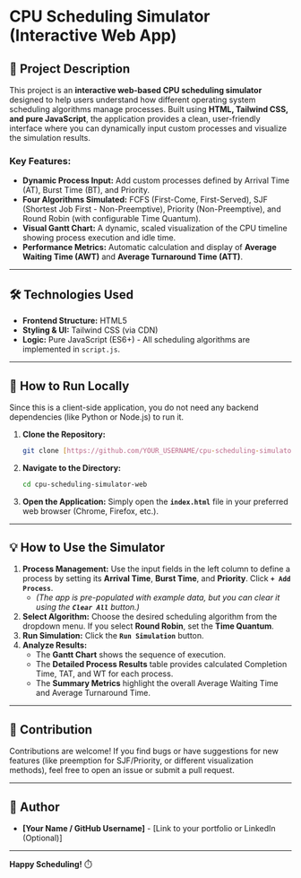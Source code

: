 # CPU Scheduling Simulator (Interactive Web App)

## 🌟 Project Description

This project is an **interactive web-based CPU scheduling simulator** designed to help users understand how different operating system scheduling algorithms manage processes. Built using **HTML, Tailwind CSS, and pure JavaScript**, the application provides a clean, user-friendly interface where you can dynamically input custom processes and visualize the simulation results.

### Key Features:
* **Dynamic Process Input:** Add custom processes defined by Arrival Time (AT), Burst Time (BT), and Priority.
* **Four Algorithms Simulated:** FCFS (First-Come, First-Served), SJF (Shortest Job First - Non-Preemptive), Priority (Non-Preemptive), and Round Robin (with configurable Time Quantum).
* **Visual Gantt Chart:** A dynamic, scaled visualization of the CPU timeline showing process execution and idle time.
* **Performance Metrics:** Automatic calculation and display of **Average Waiting Time (AWT)** and **Average Turnaround Time (ATT)**.

---

## 🛠️ Technologies Used

* **Frontend Structure:** HTML5
* **Styling & UI:** Tailwind CSS (via CDN)
* **Logic:** Pure JavaScript (ES6+) - All scheduling algorithms are implemented in `script.js`.

---

## 🚀 How to Run Locally

Since this is a client-side application, you do not need any backend dependencies (like Python or Node.js) to run it.

1.  **Clone the Repository:**
    ```bash
    git clone [https://github.com/YOUR_USERNAME/cpu-scheduling-simulator-web.git](https://github.com/YOUR_USERNAME/cpu-scheduling-simulator-web.git)
    ```

2.  **Navigate to the Directory:**
    ```bash
    cd cpu-scheduling-simulator-web
    ```

3.  **Open the Application:**
    Simply open the **`index.html`** file in your preferred web browser (Chrome, Firefox, etc.).

---

## 💡 How to Use the Simulator

1.  **Process Management:** Use the input fields in the left column to define a process by setting its **Arrival Time**, **Burst Time**, and **Priority**. Click **`+ Add Process`**.
    * *(The app is pre-populated with example data, but you can clear it using the **`Clear All`** button.)*
2.  **Select Algorithm:** Choose the desired scheduling algorithm from the dropdown menu. If you select **Round Robin**, set the **Time Quantum**.
3.  **Run Simulation:** Click the **`Run Simulation`** button.
4.  **Analyze Results:**
    * The **Gantt Chart** shows the sequence of execution.
    * The **Detailed Process Results** table provides calculated Completion Time, TAT, and WT for each process.
    * The **Summary Metrics** highlight the overall Average Waiting Time and Average Turnaround Time.

---

## 🤝 Contribution

Contributions are welcome! If you find bugs or have suggestions for new features (like preemption for SJF/Priority, or different visualization methods), feel free to open an issue or submit a pull request.

---

## 👤 Author

* **[Your Name / GitHub Username]** - [Link to your portfolio or LinkedIn (Optional)]

---

**Happy Scheduling!** ⏱️
